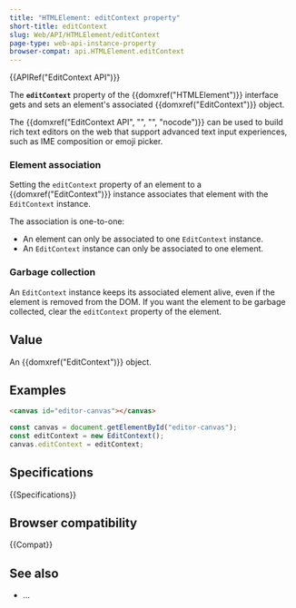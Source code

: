 ```yaml
---
title: "HTMLElement: editContext property"
short-title: editContext
slug: Web/API/HTMLElement/editContext
page-type: web-api-instance-property
browser-compat: api.HTMLElement.editContext
---
```


{{APIRef("EditContext API")}}

The **`editContext`** property of the {{domxref("HTMLElement")}} interface gets and sets an element's associated {{domxref("EditContext")}} object.

The {{domxref("EditContext API", "", "", "nocode")}} can be used to build rich text editors on the web that support advanced text input experiences, such as IME composition or emoji picker.

### Element association

Setting the `editContext` property of an element to a {{domxref("EditContext")}} instance associates that element with the `EditContext` instance.

The association is one-to-one:

- An element can only be associated to one `EditContext` instance.
- An `EditContext` instance can only be associated to one element.

### Garbage collection

An `EditContext` instance keeps its associated element alive, even if the element is removed from the DOM. If you want the element to be garbage collected, clear the `editContext` property of the element.

## Value

An {{domxref("EditContext")}} object.

## Examples

```html
<canvas id="editor-canvas"></canvas>
```

```js
const canvas = document.getElementById("editor-canvas");
const editContext = new EditContext();
canvas.editContext = editContext;
```

## Specifications

{{Specifications}}

## Browser compatibility

{{Compat}}

## See also

- ...
